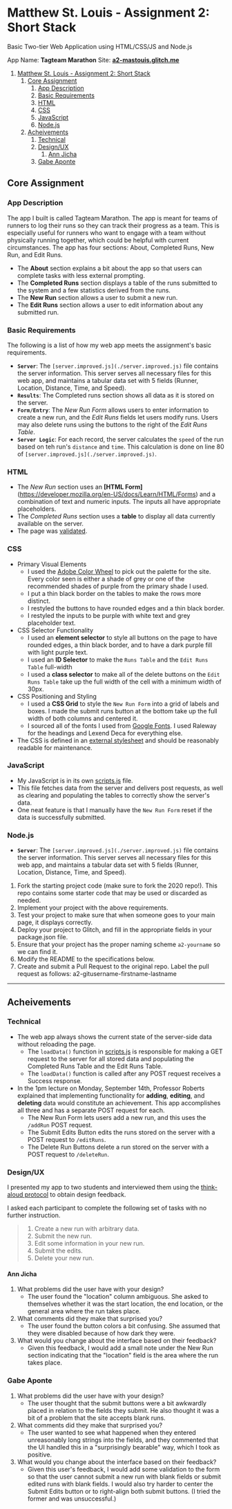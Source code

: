 # Matthew St. Louis - Assignment 2:  Short Stack
Basic Two-tier Web Application using HTML/CSS/JS and Node.js

App Name: __Tagteam Marathon__
Site: __[a2-mastouis.glitch.me](https://a2-mastouis.glitch.me/)__

1. [Matthew St. Louis - Assignment 2:  Short Stack](#matthew-st-louis---assignment-2-short-stack)
   1. [Core Assignment](#core-assignment)
      1. [App Description](#app-description)
      2. [Basic Requirements](#basic-requirements)
      3. [HTML](#html)
      4. [CSS](#css)
      5. [JavaScript](#javascript)
      6. [Node.js](#nodejs)
   2. [Acheivements](#acheivements)
      1. [Technical](#technical)
      2. [Design/UX](#designux)
         1. [Ann Jicha](#ann-jicha)
      3. [Gabe Aponte](#gabe-aponte)

## Core Assignment
### App Description
The app I built is called Tagteam Marathon. The app is meant for teams of runners to log their runs so they can track their progress as a team. This is especially useful for runners who want to engage with a team without physically running together, which could be helpful with current circumstances. The app has four sections: About, Completed Runs, New Run, and Edit Runs.

- The __About__ section explains a bit about the app so that users can complete tasks with less external prompting.
- The __Completed Runs__ section displays a table of the runs submitted to the system and a few statistics derived from the runs.
- The __New Run__ section allows a user to submit a new run.
- The __Edit Runs__ section allows a user to edit information about any submitted run.

### Basic Requirements
The following is a list of how my web app meets the assignment's basic requirements.
- __`Server`__:  The `[server.improved.js](./server.improved.js)` file contains the server information. This server serves all necessary files for this web app, and maintains a tabular data set with 5 fields (Runner, Location, Distance, Time, and Speed).
- __`Results`__: The Completed runs section shows all data as it is stored on the server.
- __`Form/Entry`__: The _New Run Form_ allows users to enter information to create a new run, and the _Edit Runs_ fields let users modify runs. Users may also delete runs using the buttons to the right of the _Edit Runs Table_.
- __`Server Logic`__: For each record, the server calculates the `speed` of the run based on teh run's `distance` and `time`. This calculation is done on line 80 of `[server.improved.js](./server.improved.js)`.

### HTML
- The _New Run_ section uses an __[HTML Form]__(https://developer.mozilla.org/en-US/docs/Learn/HTML/Forms) and a combination of text and numeric inputs. The inputs all have appropriate placeholders.
- The _Completed Runs_ section uses a __table__ to display all data currently available on the server.
- The page was [validated](https://validator.w3.org).

### CSS
- Primary Visual Elements
  - I used the [Adobe Color Wheel](https://color.adobe.com) to pick out the palette for the site. Every color seen is either a shade of grey or one of the recommended shades of purple from the primary shade I used.
  - I put a thin black border on the tables to make the rows more distinct.
  - I restyled the buttons to have rounded edges and a thin black border.
  - I restyled the inputs to be purple with white text and grey placeholder text.
- CSS Selector Functionality
  - I used an __element selector__ to style all buttons on the page to have rounded edges, a thin black border, and to have a dark purple fill with light purple text.
  - I used an __ID Selector__ to make the `Runs Table` and the `Edit Runs Table` full-width
  - I used a __class selector__ to make all of the delete buttons on the `Edit Runs Table` take up the full width of the cell with a minimum width of 30px.
- CSS Positioning and Styling
  - I used a __CSS Grid__ to style the `New Run Form` into a grid of labels and boxes. I made the submit runs button at the bottom take up the full width of both columns and centered it.
  - I sourced all of the fonts I used from [Google Fonts](http://fonts.google.com/). I used Raleway for the headings and Lexend Deca for everything else.
- The CSS is defined in an [external stylesheet](./public/css/style.css) and should be reasonably readable for maintenance.

### JavaScript
- My JavaScript is in its own [scripts.js](./public/js/scripts.js) file.
- This file fetches data from the server and delivers post requests, as well as clearing and populating the tables to correctly show the server's data.
- One neat feature is that I manually have the `New Run Form` reset if the data is successfully submitted.

### Node.js
- __`Server`__:  The `[server.improved.js](./server.improved.js)` file contains the server information. This server serves all necessary files for this web app, and maintains a tabular data set with 5 fields (Runner, Location, Distance, Time, and Speed).

1. Fork the starting project code (make sure to fork the 2020 repo!). This repo contains some starter code that may be used or discarded as needed.
2. Implement your project with the above requirements.
3. Test your project to make sure that when someone goes to your main page, it displays correctly.
4. Deploy your project to Glitch, and fill in the appropriate fields in your package.json file.
5. Ensure that your project has the proper naming scheme `a2-yourname` so we can find it.
6. Modify the README to the specifications below.
7. Create and submit a Pull Request to the original repo. Label the pull request as follows: a2-gitusername-firstname-lastname

----

## Acheivements
### Technical
- The web app always shows the current state of the server-side data without reloading the page. 
  - The `loadData()` function in [scripts.js](.public/js/scripts.js) is responsible for making a GET request to the server for all stored data and populating the Completed Runs Table and the Edit Runs Table.
  - The `loadData()` function is called after any POST request receives a Success response.
- In the 1pm lecture on Monday, September 14th, Professor Roberts explained that implementing functionality for __adding__, __editing__, and __deleting__ data would constitute an achievement. This app accomplishes all three and has a separate POST request for each.
  - The New Run Form lets users add a new run, and this uses the `/addRun` POST request.
  - The Submit Edits Button edits the runs stored on the server with a POST request to `/editRuns`.
  - The Delete Run Buttons delete a run stored on the server with a POST request to `/deleteRun`.

### Design/UX
I presented my app to two students and interviewed them using the [think-aloud protocol](https://en.wikipedia.org/wiki/Think_aloud_protocol) to obtain design feedback.

I asked each participant to complete the following set of tasks with no further instruction.

> 1. Create a new run with arbitrary data.
> 2. Submit the new run.
> 3. Edit some information in your new run.
> 4. Submit the edits.
> 5. Delete your new run.

#### Ann Jicha
1. What problems did the user have with your design?
   - The user found the "location" column ambiguous. She asked to themselves whether it was the start location, the end location, or the general area where the run takes place.
2. What comments did they make that surprised you?
   - The user found the button colors a bit confusing. She assumed that they were disabled because of how dark they were.
3. What would you change about the interface based on their feedback?
   - Given this feedback, I would add a small note under the New Run section indicating that the "location" field is the area where the run takes place.

### Gabe Aponte
1. What problems did the user have with your design?
   - The user thought that the submit buttons were a bit awkwardly placed in relation to the fields they submit. He also thought it was a bit of a problem that the site accepts blank runs.
2. What comments did they make that surprised you?
   - The user wanted to see what happened when they entered unreasonably long strings into the fields, and they commented that the UI handled this in a "surprisingly bearable" way, which I took as positive.
3. What would you change about the interface based on their feedback?
   - Given this user's feedback, I would add some validation to the form so that the user cannot submit a new run with blank fields or submit edited runs with blank fields. I would also try harder to center the Submit Edits button or to right-align both submit buttons. (I tried the former and was unsuccessful.)
